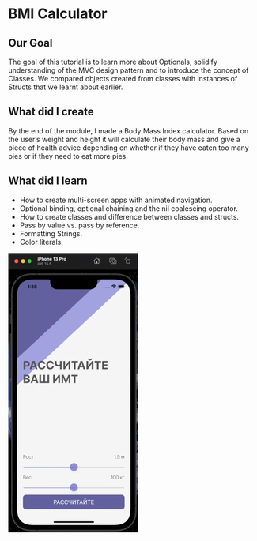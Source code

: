 #  BMI Calculator

## Our Goal

The goal of this tutorial is to learn more about Optionals, solidify understanding of the MVC design pattern and to introduce the concept of Classes. We compared objects created from classes with instances of Structs that we learnt about earlier.

## What did I create

By the end of the module, I made a Body Mass Index calculator. Based on the user’s weight and height it will calculate their body mass and give a piece of health advice depending on whether if they have eaten too many pies or if they need to eat more pies.

## What did I learn

* How to create multi-screen apps with animated navigation.
* Optional binding, optional chaining and the nil coalescing operator.
* How to create classes and difference between classes and structs. 
* Pass by value vs. pass by reference. 
* Formatting Strings. 
* Color literals.

![End Banner](record.gif)
